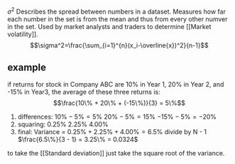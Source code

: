 $\sigma^2$ Describes the spread between numbers in a dataset.
Measures how far each number in the set is from the mean and thus from every other numver in the set. Used by market analysts and traders to determine [[Market volatility]].
$$\sigma^2=\frac{\sum_{i=1}^{n}(x_i-\overline{x})^2}{n-1}$$
## example
if returns for stock in Company ABC are 10% in Year 1, 20% in Year 2, and -15% in Year3, the average of these three returns is: 
$$\frac{10\% + 20\% + (-15\%)}{3} = 5\%$$
1. differences:
$10\% - 5\% = 5\%$
$20\% - 5\% = 15\%$
$-15\% - 5\% = -20\%$
2. squaring:
$0.25\%$
$2.25\%$
$4.00\%$
3. final:
Variance = $0.25\% + 2.25\% + 4.00\% = 6.5\%$
divide by N - 1
$\frac{6.5\%}{3 - 1} = 3.25\% = 0.0324$

to take the [[Standard deviation]] just take the square root of the variance.

